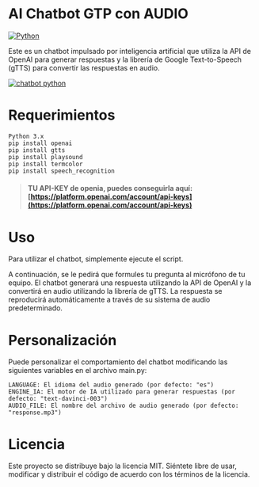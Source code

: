 # AI Chatbot GTP con AUDIO
[![Python](https://img.shields.io/badge/Python-3.10+-yellow?style=for-the-badge&logo=python&logoColor=white&labelColor=101010)](https://python.org)

Este es un chatbot impulsado por inteligencia artificial que utiliza la API de OpenAI para generar respuestas y la librería de Google Text-to-Speech (gTTS) para convertir las respuestas en audio.

[![chatbot python](http://img.youtube.com/vi/JA6rQYsWlqc/0.jpg)](https://www.youtube.com/embed/JA6rQYsWlqc "ChatGPT con asistente de voz en Python.")
 

# Requerimientos
    Python 3.x
    pip install openai
    pip install gtts
    pip install playsound
    pip install termcolor
    pip install speech_recognition

> #### TU API-KEY de openia, puedes conseguirla aquí: **[https://platform.openai.com/account/api-keys](https://platform.openai.com/account/api-keys)** 
 
# Uso
Para utilizar el chatbot, simplemente ejecute el script.
   
A continuación, se le pedirá que formules tu pregunta al micrófono de tu equipo. El chatbot generará una respuesta utilizando la API de OpenAI y la convertirá en audio utilizando la librería de gTTS. La respuesta se reproducirá automáticamente a través de su sistema de audio predeterminado.

# Personalización
Puede personalizar el comportamiento del chatbot modificando las siguientes variables en el archivo main.py:

    LANGUAGE: El idioma del audio generado (por defecto: "es")
    ENGINE_IA: El motor de IA utilizado para generar respuestas (por defecto: "text-davinci-003")
    AUDIO_FILE: El nombre del archivo de audio generado (por defecto: "response.mp3")

# Licencia
Este proyecto se distribuye bajo la licencia MIT. Siéntete libre de usar, modificar y distribuir el código de acuerdo con los términos de la licencia.
